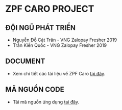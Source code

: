 # ZPF CARO PROJECT

## ĐỘI NGŨ PHÁT TRIỂN
* Nguyễn Đỗ Cát Trân - VNG Zalopay Fresher 2019
* Trần Kiến Quốc - VNG Zalopay Fresher 2019

## DOCUMENT
* Xem chi tiết các tài liệu về ZPF Caro [tại đây](./docs).

## MÃ NGUỒN CODE
* Tải mã nguồn ứng dụng [tại đây](./sourcecode).